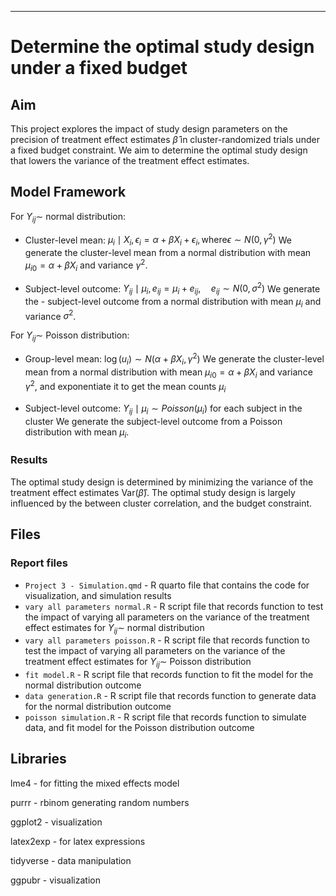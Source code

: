 ------------------------------------------------------------------------
# Determine the optimal study design under a fixed budget

## Aim
This project explores the impact of study design parameters on the precision of treatment effect estimates $\hat{\beta}$ in cluster-randomized trials under a fixed budget constraint. We aim to determine the optimal study design that lowers the variance of the treatment effect estimates.


## Model Framework
For $Y_{ij} \sim$ normal distribution:

- Cluster-level mean: $\mu_i \mid X_i, \epsilon_i = \alpha + \beta X_i + \epsilon_i, \text{where} \epsilon \sim N(0, \gamma^2)$ We generate the cluster-level mean from a normal distribution with mean $\mu_{i0} = \alpha + \beta X_i$ and variance $\gamma^2$.

- Subject-level outcome: $Y_{ij} \mid \mu_i, e_{ij} = \mu_i + e_{ij}, \quad e_{ij} \sim N(0, \sigma^2)$ We generate the - subject-level outcome from a normal distribution with mean $\mu_i$ and variance $\sigma^2$.

For $Y_{ij} \sim$ Poisson distribution:

- Group-level mean: $\log(u_i) \sim N(\alpha + \beta X_i, \gamma^2)$ We generate the cluster-level mean from a normal distribution with mean $\mu_{i0} = \alpha + \beta X_i$ and variance $\gamma^2$, and exponentiate it to get the mean counts $\mu_i$

- Subject-level outcome: $Y_{ij} \mid \mu_i \sim Poisson(\mu_i)$ for each subject in the cluster We generate the subject-level outcome from a Poisson distribution with mean $\mu_i$.


### Results
The optimal study design is determined by minimizing the variance of the treatment effect estimates Var($\hat{\beta}$). The optimal study design is largely influenced by the between cluster correlation, and the budget constraint.

## Files

### Report files

-   `Project 3 - Simulation.qmd` - R quarto file that contains the code for visualization, and simulation results
-   `vary all parameters normal.R` - R script file that records function to test the impact of varying all parameters on the variance of the treatment effect estimates for $Y_{ij} \sim$ normal distribution
-   `vary all parameters poisson.R` - R script file that records function to test the impact of varying all parameters on the variance of the treatment effect estimates for $Y_{ij} \sim$ Poisson distribution
-   `fit model.R` - R script file that records function to fit the model for the normal distribution outcome
-   `data generation.R` - R script file that records function to generate data for the normal distribution outcome
-   `poisson simulation.R` - R script file that records function to simulate data, and fit model for the Poisson distribution outcome


## Libraries
lme4 - for fitting the mixed effects model

purrr - rbinom generating random numbers

ggplot2 - visualization

latex2exp - for latex expressions

tidyverse - data manipulation

ggpubr - visualization


